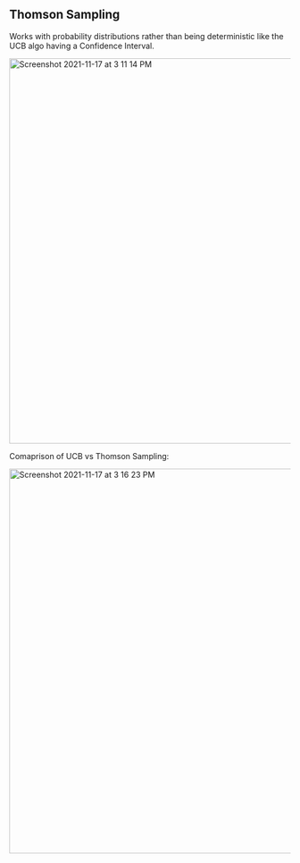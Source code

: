 ## Thomson Sampling ##

Works with probability distributions rather than being deterministic like the UCB algo having a Confidence Interval.  

<img width="690" alt="Screenshot 2021-11-17 at 3 11 14 PM" src="https://user-images.githubusercontent.com/61674750/142176125-06f9880d-72ec-4aa0-b75c-7235206f6d5f.png">
  
    
Comaprison of UCB vs Thomson Sampling:  
      
<img width="689" alt="Screenshot 2021-11-17 at 3 16 23 PM" src="https://user-images.githubusercontent.com/61674750/142176906-a532ab7a-1ee3-41da-8e27-7712e1d8f717.png">
